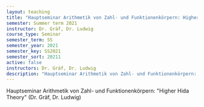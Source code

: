 ```yaml
---
layout: teaching
title: "Hauptseminar Arithmetik von Zahl- und Funktionenkörpern: Higher Hida Theory (Dr. Gräf, Dr. Ludwig)"
semester: Summer term 2021
instructor: Dr. Gräf, Dr. Ludwig
course_type: Seminar
semester_term: SS
semester_year: 2021
semester_key: SS2021
semester_sort: 20211
active: false
instructors: Dr. Gräf, Dr. Ludwig
description: "Hauptseminar Arithmetik von Zahl- und Funktionenkörpern: Higher Hida Theory (Dr. Gräf, Dr. Ludwig)"
---
```


Hauptseminar Arithmetik von Zahl- und Funktionenkörpern: "Higher Hida Theory" (Dr. Gräf, Dr. Ludwig)

